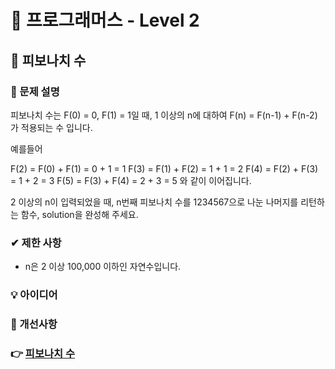 # 🔔 프로그래머스 - Level 2

## 📑 피보나치 수 

### 📌 문제 설명

피보나치 수는 F(0) = 0, F(1) = 1일 때, 1 이상의 n에 대하여 F(n) = F(n-1) + F(n-2) 가 적용되는 수 입니다.

예를들어

F(2) = F(0) + F(1) = 0 + 1 = 1
F(3) = F(1) + F(2) = 1 + 1 = 2
F(4) = F(2) + F(3) = 1 + 2 = 3
F(5) = F(3) + F(4) = 2 + 3 = 5
와 같이 이어집니다.

2 이상의 n이 입력되었을 때, n번째 피보나치 수를 1234567으로 나눈 나머지를 리턴하는 함수, solution을 완성해 주세요.


### ✔ 제한 사항
- n은 2 이상 100,000 이하인 자연수입니다.

### 💡 아이디어

### 💬 개선사항

### 👉 [피보나치 수](https://programmers.co.kr/learn/courses/30/lessons/12945)


